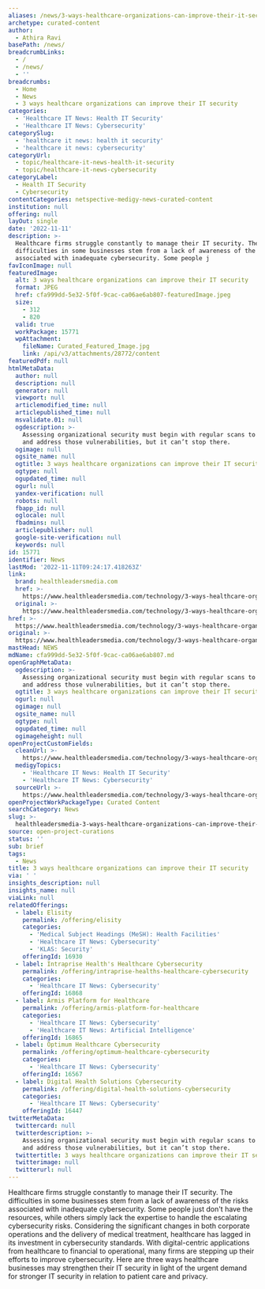 ```yaml
---
aliases: /news/3-ways-healthcare-organizations-can-improve-their-it-security
archetype: curated-content
author:
  - Athira Ravi
basePath: /news/
breadcrumbLinks:
  - /
  - /news/
  - ''
breadcrumbs:
  - Home
  - News
  - 3 ways healthcare organizations can improve their IT security
categories:
  - 'Healthcare IT News: Health IT Security'
  - 'Healthcare IT News: Cybersecurity'
categorySlug:
  - 'healthcare it news: health it security'
  - 'healthcare it news: cybersecurity'
categoryUrl:
  - topic/healthcare-it-news-health-it-security
  - topic/healthcare-it-news-cybersecurity
categoryLabel:
  - Health IT Security
  - Cybersecurity
contentCategories: netspective-medigy-news-curated-content
institution: null
offering: null
layOut: single
date: '2022-11-11'
description: >-
  Healthcare firms struggle constantly to manage their IT security. The
  difficulties in some businesses stem from a lack of awareness of the risks
  associated with inadequate cybersecurity. Some people j
favIconImage: null
featuredImage:
  alt: 3 ways healthcare organizations can improve their IT security
  format: JPEG
  href: cfa999dd-5e32-5f0f-9cac-ca06ae6ab807-featuredImage.jpeg
  size:
    - 312
    - 820
  valid: true
  workPackage: 15771
  wpAttachment:
    fileName: Curated_Featured_Image.jpg
    link: /api/v3/attachments/28772/content
featuredPdf: null
htmlMetaData:
  author: null
  description: null
  generator: null
  viewport: null
  articlemodified_time: null
  articlepublished_time: null
  msvalidate.01: null
  ogdescription: >-
    Assessing organizational security must begin with regular scans to identify
    and address those vulnerabilities, but it can’t stop there.
  ogimage: null
  ogsite_name: null
  ogtitle: 3 ways healthcare organizations can improve their IT security
  ogtype: null
  ogupdated_time: null
  ogurl: null
  yandex-verification: null
  robots: null
  fbapp_id: null
  oglocale: null
  fbadmins: null
  articlepublisher: null
  google-site-verification: null
  keywords: null
id: 15771
identifier: News
lastMod: '2022-11-11T09:24:17.418263Z'
link:
  brand: healthleadersmedia.com
  href: >-
    https://www.healthleadersmedia.com/technology/3-ways-healthcare-organizations-can-improve-their-it-security
  original: >-
    https://www.healthleadersmedia.com/technology/3-ways-healthcare-organizations-can-improve-their-it-security
href: >-
  https://www.healthleadersmedia.com/technology/3-ways-healthcare-organizations-can-improve-their-it-security
original: >-
  https://www.healthleadersmedia.com/technology/3-ways-healthcare-organizations-can-improve-their-it-security
mastHead: NEWS
mdName: cfa999dd-5e32-5f0f-9cac-ca06ae6ab807.md
openGraphMetaData:
  ogdescription: >-
    Assessing organizational security must begin with regular scans to identify
    and address those vulnerabilities, but it can’t stop there.
  ogtitle: 3 ways healthcare organizations can improve their IT security
  ogurl: null
  ogimage: null
  ogsite_name: null
  ogtype: null
  ogupdated_time: null
  ogimageheight: null
openProjectCustomFields:
  cleanUrl: >-
    https://www.healthleadersmedia.com/technology/3-ways-healthcare-organizations-can-improve-their-it-security
  medigyTopics:
    - 'Healthcare IT News: Health IT Security'
    - 'Healthcare IT News: Cybersecurity'
  sourceUrl: >-
    https://www.healthleadersmedia.com/technology/3-ways-healthcare-organizations-can-improve-their-it-security
openProjectWorkPackageType: Curated Content
searchCategory: News
slug: >-
  healthleadersmedia-3-ways-healthcare-organizations-can-improve-their-it-security
source: open-project-curations
status: ''
sub: brief
tags:
  - News
title: 3 ways healthcare organizations can improve their IT security
via: ' '
insights_description: null
insights_name: null
viaLink: null
relatedOfferings:
  - label: Elisity
    permalink: /offering/elisity
    categories:
      - 'Medical Subject Headings (MeSH): Health Facilities'
      - 'Healthcare IT News: Cybersecurity'
      - 'KLAS: Security'
    offeringId: 16930
  - label: Intraprise Health's Healthcare Cybersecurity
    permalink: /offering/intraprise-healths-healthcare-cybersecurity
    categories:
      - 'Healthcare IT News: Cybersecurity'
    offeringId: 16868
  - label: Armis Platform for Healthcare
    permalink: /offering/armis-platform-for-healthcare
    categories:
      - 'Healthcare IT News: Cybersecurity'
      - 'Healthcare IT News: Artificial Intelligence'
    offeringId: 16865
  - label: Optimum Healthcare Cybersecurity
    permalink: /offering/optimum-healthcare-cybersecurity
    categories:
      - 'Healthcare IT News: Cybersecurity'
    offeringId: 16567
  - label: Digital Health Solutions Cybersecurity
    permalink: /offering/digital-health-solutions-cybersecurity
    categories:
      - 'Healthcare IT News: Cybersecurity'
    offeringId: 16447
twitterMetaData:
  twittercard: null
  twitterdescription: >-
    Assessing organizational security must begin with regular scans to identify
    and address those vulnerabilities, but it can’t stop there.
  twittertitle: 3 ways healthcare organizations can improve their IT security
  twitterimage: null
  twitterurl: null
---
```

<p>Healthcare firms struggle constantly to manage their IT security. The difficulties in some businesses stem from a lack of awareness of the risks associated with inadequate cybersecurity. Some people just don't have the resources, while others simply lack the expertise to handle the escalating cybersecurity risks. Considering the significant changes in both corporate operations and the delivery of medical treatment, healthcare has lagged in its investment in cybersecurity standards. With digital-centric applications from healthcare to financial to operational, many firms are stepping up their efforts to improve cybersecurity. Here are three ways healthcare businesses may strengthen their IT security in light of the urgent demand for stronger IT security in relation to patient care and privacy.</p>